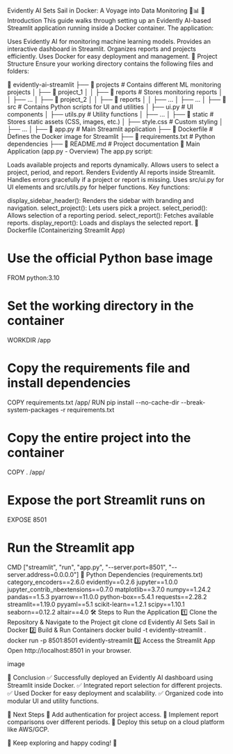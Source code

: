 Evidently AI Sets Sail in Docker: A Voyage into Data Monitoring 🐳📊
📌 Introduction
This guide walks through setting up an Evidently AI-based Streamlit application running inside a Docker container. The application:

Uses Evidently AI for monitoring machine learning models.
Provides an interactive dashboard in Streamlit.
Organizes reports and projects efficiently.
Uses Docker for easy deployment and management.
📂 Project Structure
Ensure your working directory contains the following files and folders:

📁 evidently-ai-streamlit
 ├── 📂 projects                # Contains different ML monitoring projects
 │    ├── 📂 project_1
 │    │    ├── 📂 reports       # Stores monitoring reports
 │    │    ├── ...
 │    ├── 📂 project_2
 │    │    ├── 📂 reports
 │    │    ├── ...
 │    ├── ...
 │
 ├── 📂 src                     # Contains Python scripts for UI and utilities
 │    ├── ui.py                 # UI components
 │    ├── utils.py              # Utility functions
 │    ├── ...
 │
 ├── 📂 static                  # Stores static assets (CSS, images, etc.)
 │    ├── style.css             # Custom styling
 │    ├── ...
 │
 ├── 📄 app.py                   # Main Streamlit application
 ├── 📄 Dockerfile               # Defines the Docker image for Streamlit
 ├── 📄 requirements.txt          # Python dependencies
 ├── 📄 README.md                 # Project documentation
📝 Main Application (app.py - Overview)
The app.py script:

Loads available projects and reports dynamically.
Allows users to select a project, period, and report.
Renders Evidently AI reports inside Streamlit.
Handles errors gracefully if a project or report is missing.
Uses src/ui.py for UI elements and src/utils.py for helper functions.
Key functions:

display_sidebar_header(): Renders the sidebar with branding and navigation.
select_project(): Lets users pick a project.
select_period(): Allows selection of a reporting period.
select_report(): Fetches available reports.
display_report(): Loads and displays the selected report.
🐳 Dockerfile (Containerizing Streamlit App)
# Use the official Python base image
FROM python:3.10

# Set the working directory in the container
WORKDIR /app

# Copy the requirements file and install dependencies
COPY requirements.txt /app/
RUN pip install --no-cache-dir --break-system-packages -r requirements.txt

# Copy the entire project into the container
COPY . /app/

# Expose the port Streamlit runs on
EXPOSE 8501

# Run the Streamlit app
CMD ["streamlit", "run", "app.py", "--server.port=8501", "--server.address=0.0.0.0"]
🐍 Python Dependencies (requirements.txt)
category_encoders==2.6.0
evidently==0.2.6
jupyter==1.0.0
jupyter_contrib_nbextensions==0.7.0
matplotlib==3.7.0
numpy==1.24.2
pandas==1.5.3
pyarrow==11.0.0
python-box==5.4.1
requests==2.28.2
streamlit==1.19.0
pyyaml==5.1
scikit-learn==1.2.1
scipy==1.10.1
seaborn==0.12.2
altair==4.0
🛠 Steps to Run the Application
1️⃣ Clone the Repository & Navigate to the Project
git clone <repo-link>
cd Evidently AI Sets Sail in Docker
2️⃣ Build & Run Containers
docker build -t evidently-streamlit .
docker run -p 8501:8501 evidently-streamlit
3️⃣ Access the Streamlit App
Open http://localhost:8501 in your browser.

image

🎯 Conclusion
✅ Successfully deployed an Evidently AI dashboard using Streamlit inside Docker. ✅ Integrated report selection for different projects. ✅ Used Docker for easy deployment and scalability. ✅ Organized code into modular UI and utility functions.

🚀 Next Steps
🔹 Add authentication for project access. 🔹 Implement report comparisons over different periods. 🔹 Deploy this setup on a cloud platform like AWS/GCP.

🎯 Keep exploring and happy coding! 🚀
